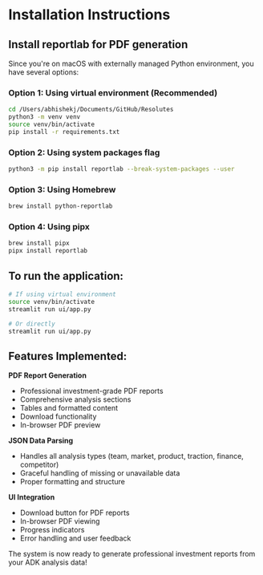 # Installation Instructions

## Install reportlab for PDF generation

Since you're on macOS with externally managed Python environment, you have several options:

### Option 1: Using virtual environment (Recommended)
```bash
cd /Users/abhishekj/Documents/GitHub/Resolutes
python3 -m venv venv
source venv/bin/activate
pip install -r requirements.txt
```

### Option 2: Using system packages flag
```bash
python3 -m pip install reportlab --break-system-packages --user
```

### Option 3: Using Homebrew
```bash
brew install python-reportlab
```

### Option 4: Using pipx
```bash
brew install pipx
pipx install reportlab
```

## To run the application:
```bash
# If using virtual environment
source venv/bin/activate
streamlit run ui/app.py

# Or directly
streamlit run ui/app.py
```

## Features Implemented:

**PDF Report Generation**
- Professional investment-grade PDF reports
- Comprehensive analysis sections
- Tables and formatted content
- Download functionality
- In-browser PDF preview

**JSON Data Parsing**
- Handles all analysis types (team, market, product, traction, finance, competitor)
- Graceful handling of missing or unavailable data
- Proper formatting and structure

**UI Integration**
- Download button for PDF reports
- In-browser PDF viewing
- Progress indicators
- Error handling and user feedback

The system is now ready to generate professional investment reports from your ADK analysis data!